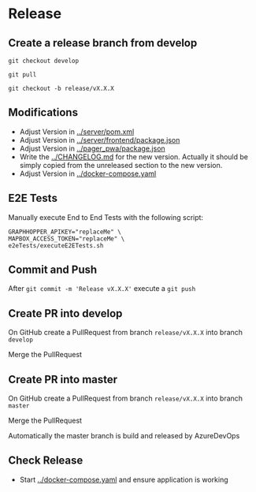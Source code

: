 # Release

## Create a release branch from develop
`git checkout develop`

`git pull`

`git checkout -b release/vX.X.X`

## Modifications
* Adjust Version in [../server/pom.xml](../pom.xml)
* Adjust Version in [../server/frontend/package.json](../frontend/package.json)
* Adjust Version in [../pager_pwa/package.json](../pager_pwa/package.json)
* Write the [../CHANGELOG.md](../CHANGELOG.md) for the new version. Actually it should be simply copied from the unreleased section to the new version.
* Adjust Version in [../docker-compose.yaml](../docker-compose.yaml)

## E2E Tests
Manually execute End to End Tests with the following script:
```
GRAPHHOPPER_APIKEY="replaceMe" \
MAPBOX_ACCESS_TOKEN="replaceMe" \
e2eTests/executeE2ETests.sh
```

## Commit and Push
After `git commit -m 'Release vX.X.X'` execute a `git push`

## Create PR into develop
On GitHub create a PullRequest from branch `release/vX.X.X` into branch `develop`

Merge the PullRequest

## Create PR into master
On GitHub create a PullRequest from branch `release/vX.X.X` into branch `master`

Merge the PullRequest

Automatically the master branch is build and released by AzureDevOps

## Check Release
* Start [../docker-compose.yaml](../docker-compose.yaml) and ensure application is working


